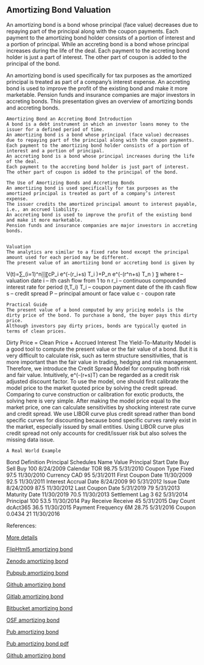 ## Amortizing Bond Valuation


An amortizing bond is a bond whose principal (face value) decreases due to repaying part of the principal along with the coupon payments. Each payment to the amortizing bond holder consists of a portion of interest and a portion of principal. While an accreting bond is a bond whose principal increases during the life of the deal. Each payment to the accreting bond holder is just a part of interest. The other part of coupon is added to the principal of the bond. 

An amortizing bond is used specifically for tax purposes as the amortized principal is treated as part of a company’s interest expense. An accreting bond is used to improve the profit of the existing bond and make it more marketable. Pension funds and insurance companies are major investors in accreting bonds.  This presentation gives an overview of amortizing bonds and accreting bonds. 

	Amortizing Bond an Accreting Bond Introduction
	A bond is a debt instrument in which an investor loans money to the issuer for a defined period of time. 
	An amortizing bond is a bond whose principal (face value) decreases due to repaying part of the principal along with the coupon payments.
	Each payment to the amortizing bond holder consists of a portion of interest and a portion of principal.
	An accreting bond is a bond whose principal increases during the life of the deal.
	Each payment to the accreting bond holder is just part of interest. The other part of coupon is added to the principal of the bond.

	The Use of Amortizing Bonds and Accreting Bonds
	An amortizing bond is used specifically for tax purposes as the amortized principal is treated as part of a company’s interest expense.
	The issuer credits the amortized principal amount to interest payable, i.e., an accrued liability.
	An accreting bond is used to improve the profit of the existing bond and make it more marketable.
	Pension funds and insurance companies are major investors in accreting bonds.


	Valuation
	The analytics are similar to a fixed rate bond except the principal amount used for each period may be different. 
	The present value of an amortizing bond or accreting bond is given by
V(t)=∑_(i=1)^n▒〖cP_i e^(-(r_i+s) T_i )+P_n e^(-(r^n+s) T_n ) 〗
where
	t – valuation date
i – ith cash flow from 1 to n
	r_i – continuous compounded interest rate for period (t,T_i)
T_i – coupon payment date of the ith  cash flow
s – credit spread
P – principal amount or face value
c - coupon rate

	Practical Guide
	The present value of a bond computed by any pricing models is the dirty price of the bond. To purchase a bond, the buyer pays this dirty price.
	Although investors pay dirty prices, bonds are typically quoted in terms of clean prices. 
Dirty Price = Clean Price + Accrued Interest
	The Yield-To-Maturity Model is a good tool to compute the present value or the fair value of a bond. But it is very difficult to calculate risk, such as term structure sensitivities, that is more important than the fair value in trading, hedging and risk management. Therefore, we introduce the Credit Spread Model for computing both risk and fair value.
	Intuitively,   e^(-(r+s)T)   can be regarded as a credit risk adjusted discount factor.
	To use the model, one should first calibrate the model price to the market quoted price by solving the credit spread. Comparing to curve construction or calibration for exotic products, the solving here is very simple.
	After making the model price equal to the market price, one can calculate sensitivities by shocking interest rate curve and credit spread.
	We use LIBOR curve plus credit spread rather than bond specific curves for discounting because bond specific curves rarely exist in the market, especially issued by small entities. Using LIBOR curve plus credit spread not only accounts for credit/issuer risk but also solves the missing data issue.

 
	A Real World Example

Bond Definition	Principal Schedules
Name	Value	Principal	Start Date
Buy Sell	Buy	100	8/24/2009
Calendar	TOR	98.75	5/31/2010
Coupon Type	Fixed	97.5	11/30/2010
Currency	CAD	95	5/31/2011
First Coupon Date	11/30/2009	92.5	11/30/2011
Interest Accrual Date	8/24/2009	90	5/31/2012
Issue Date	8/24/2009	87.5	11/30/2012
Last Coupon Date	5/31/2019	79	5/31/2013
Maturity Date	11/30/2019	70.5	11/30/2013
Settlement Lag	3	62	5/31/2014
Principal	100	53.5	11/30/2014
Pay Receive	Receive	45	5/31/2015
Day Count	dcAct365	36.5	11/30/2015
Payment Frequency	6M	28.75	5/31/2016
Coupon	0.0434	21	11/30/2016


References:


[More details](./FiAmortizingBond-9.pdf)

[FlipHtml5 amortizing bond](https://fliphtml5.com/download/download-pdf-file.php?str=x0DZh9GTud3bENXamEzN1gDM5ITPkl0av9mY)

[Zenodo amortizing bond](https://zenodo.org/record/3958017/files/FiAmortizingBond-9.pdf)

[Pubpub amortizing bond](https://fixedincome.pubpub.org/pub/2tsz1ogw/download/pdf)

[Github amortizing bond](https://github.com/alanwhite1203/fiAmortizingBond/raw/main/FiAmortizingBond-9.pdf)

[Gitlab amortizing bond](https://gitlab.com/finance15/fiamortizingbond/-/raw/master/FiAmortizingBond-9.pdf)

[Bitbucket amortizing bond](https://bitbucket.org/cmrm11/fiamortizingbond/downloads/FiAmortizingBond-9.pdf)

[OSF amortizing bond](https://osf.io/qrc8n/download)

[Pub amortizing bond](https://fixedincome.pubpub.org/pub/2tsz1ogw/release/1)

[Pub amortizing bond pdf](https://assets.pubpub.org/yztiw920/61596457948732.pdf)

[Github amortizing bond](https://github.com/alanwhite1203/fiAmortizingBond/raw/main/FiAmortizingBond-9.pdf)

